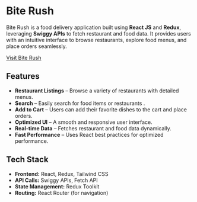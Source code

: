 # Bite Rush

Bite Rush is a food delivery application built using **React JS** and **Redux**, leveraging **Swiggy APIs** to fetch restaurant and food data. It provides users with an intuitive interface to browse restaurants, explore food menus, and place orders seamlessly.

[Visit Bite Rush](https://bite-rush.onrender.com/) 

## Features

- **Restaurant Listings** – Browse a variety of restaurants with detailed menus.
- **Search** – Easily search for food items or restaurants .
- **Add to Cart** – Users can add their favorite dishes to the cart and place orders.
- **Optimized UI** – A smooth and responsive user interface.
- **Real-time Data** – Fetches restaurant and food data dynamically.
- **Fast Performance** – Uses React best practices for optimized performance.

## Tech Stack

- **Frontend:** React, Redux, Tailwind CSS 
- **API Calls:** Swiggy APIs, Fetch API 
- **State Management:** Redux Toolkit
- **Routing:** React Router (for navigation)